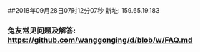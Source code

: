 ##2018年09月28日07时12分07秒 新址: 159.65.19.183
### 兔友常见问题及解答: https://github.com/wanggonging/d/blob/w/FAQ.md
